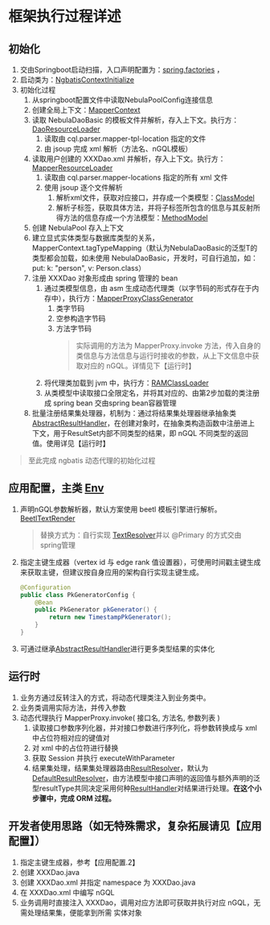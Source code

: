 
<!--
Copyright (c) 2022 All project authors and nebula-contrib. All rights reserved.

This source code is licensed under Apache 2.0 License.
-->

# 框架执行过程详述
## 初始化
1. 交由Springboot启动扫描，入口声明配置为：[spring.factories](./src/main/resources/META-INF/spring.factories) ，
2. 启动类为：[NgbatisContextInitialize](src/main/java/org/nebula/contrib/ngbatis/NgbatisContextInitializer.java)
3. 初始化过程
    1. 从springboot配置文件中读取NebulaPoolConfig连接信息
    2. 创建全局上下文：[MapperContext](src/main/java/org/nebula/contrib/ngbatis/models/MapperContext.java)<!-- @IGNORE PREVIOUS: link -->
    3. 读取 NebulaDaoBasic 的模板文件并解析，存入上下文。执行方：[DaoResourceLoader](./src/main/java/org/nebula/contrib/ngbatis/io/DaoResourceLoader.java)
        1. 读取由 cql.parser.mapper-tpl-location 指定的文件
        2. 由 jsoup 完成 xml 解析（方法名、nGQL模板）
    4. 读取用户创建的 XXXDao.xml 并解析，存入上下文。执行方：[MapperResourceLoader](./src/main/java/org/nebula/contrib/ngbatis/io/MapperResourceLoader.java)
        1. 读取由 cql.parser.mapper-locations 指定的所有 xml 文件
        2. 使用 jsoup 逐个文件解析
            1. 解析xml文件，获取对应接口，并存成一个类模型：[ClassModel](./src/main/java/org/nebula/contrib/ngbatis/models/ClassModel.java)
            2. 解析子标签，获取具体方法，并将子标签所包含的信息与其反射所得方法的信息存成一个方法模型：[MethodModel](./src/main/java/org/nebula/contrib/ngbatis/models/MethodModel.java)
    5. 创建 NebulaPool 存入上下文
    6. 建立显式实体类型与数据库类型的关系，MapperContext.tagTypeMapping（默认为NebulaDaoBasic的泛型T的类型都会加载，如未使用 NebulaDaoBasic，开发时，可自行追加，如：put: k: "person", v: Person.class）
    7. 注册 XXXDao 对象形成由 spring 管理的 bean
        1. 通过类模型信息，由 asm 生成动态代理类（以字节码的形式存在于内存中），执行方：[MapperProxyClassGenerator](./src/main/java/org/nebula/contrib/ngbatis/proxy/MapperProxyClassGenerator.java)
            1. 类字节码
            2. 空参构造字节码
            3. 方法字节码
                > 实际调用的方法为 MapperProxy.invoke 方法，传入自身的类信息与方法信息与运行时接收的参数，从上下文信息中获取对应的 nGQL。详情见下【运行时】
        2. 将代理类加载到 jvm 中，执行方：[RAMClassLoader](src/main/java/org/nebula/contrib/ngbatis/proxy/RamClassLoader.java)
        3. 从类模型中读取接口全限定名，并将其对应的、由第2步加载的类注册成 spring bean 交由spring bean容器管理
    8. 批量注册结果集处理器，机制为：通过将结果集处理器继承抽象类[AbstractResultHandler](./src/main/java/org/nebula/contrib/ngbatis/handler/AbstractResultHandler.java)，在创建对象时，在抽象类构造函数中注册进上下文，用于ResultSet内部不同类型的结果，即 nGQL 不同类型的返回值。使用详见【运行时】

> 至此完成 ngbatis 动态代理的初始化过程

## 应用配置，主类 [Env](src/main/java/org/nebula/contrib/ngbatis/Env.java)
1. 声明nGQL参数解析器，默认方案使用 beetl 模板引擎进行解析。[BeetlTextRender](./src/main/java/org/nebula/contrib/ngbatis/binding/BeetlTextRender.java)
    > 替换方式为：自行实现 [TextResolver](src/main/java/org/nebula/contrib/ngbatis/TextResolver.java)并以 @Primary 的方式交由spring管理
2. 指定主键生成器（vertex id 与 edge rank 值设置器），可使用时间戳主键生成来获取主键，但建议按自身应用的架构自行实现主键生成。
    ```java
    @Configuration
    public class PkGeneratorConfig {
        @Bean
        public PkGenerator pkGenerator() {
            return new TimestampPkGenerator();
        }
    }
    ```
3. 可通过继承[AbstractResultHandler](./src/main/java/org/nebula/contrib/ngbatis/handler/AbstractResultHandler.java)进行更多类型结果的实体化


## 运行时
1. 业务方通过反转注入的方式，将动态代理类注入到业务类中。
2. 业务类调用实际方法，并传入参数
3. 动态代理执行 MapperProxy.invoke( 接口名, 方法名, 参数列表 )
    1. 读取接口参数序列化器，并对接口参数进行序列化，将参数转换成与 xml 中占位符相对应的键值对
    2. 对 xml 中的占位符进行替换
    3. 获取 Session 并执行 executeWithParameter
    4. 结果集处理，结果集处理器路由[ResultResolver](src/main/java/org/nebula/contrib/ngbatis/ResultResolver.java)，默认为 [DefaultResultResolver](./src/main/java/org/nebula/contrib/ngbatis/binding/DefaultResultResolver.java)，由方法模型中接口声明的返回值与额外声明的泛型resultType共同决定采用何种[ResultHandler](src/main/java/org/nebula/contrib/ngbatis/ResultHandler.java)对结果进行处理。**在这个小步骤中，完成 ORM 过程。**

## 开发者使用思路（如无特殊需求，复杂拓展请见【应用配置】）
1. 指定主键生成器，参考【应用配置.2】
2. 创建 XXXDao.java 
3. 创建 XXXDao.xml 并指定 namespace 为 XXXDao.java
4. 在 XXXDao.xml 中编写 nGQL
5. 业务调用时直接注入 XXXDao，调用对应方法即可获取并执行对应 nGQL，无需处理结果集，便能拿到所需 实体对象




    
